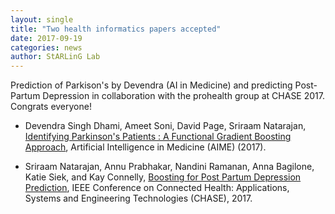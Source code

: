 ```yaml
---
layout: single
title: "Two health informatics papers accepted"
date: 2017-09-19
categories: news
author: StARLinG Lab
---
```

Prediction of Parkison's by Devendra (AI in Medicine) and predicting Post-Partum Depression in collaboration with the prohealth group at CHASE 2017. Congrats everyone!

* Devendra Singh Dhami, Ameet Soni, David Page, Sriraam Natarajan, [Identifying Parkinson's Patients : A Functional Gradient Boosting Approach](/assets/pdfs/Parkisnson_s_AIME_2017.pdf), Artificial Intelligence in Medicine (AIME) (2017).

* Sriraam Natarajan, Annu Prabhakar, Nandini Ramanan, Anna Bagilone, Katie Siek, and Kay Connelly, [Boosting for Post Partum Depression Prediction](/assets/pdfs/PPDCHASE17.pdf), IEEE Conference on Connected Health: Applications, Systems and Engineering Technologies (CHASE), 2017.
